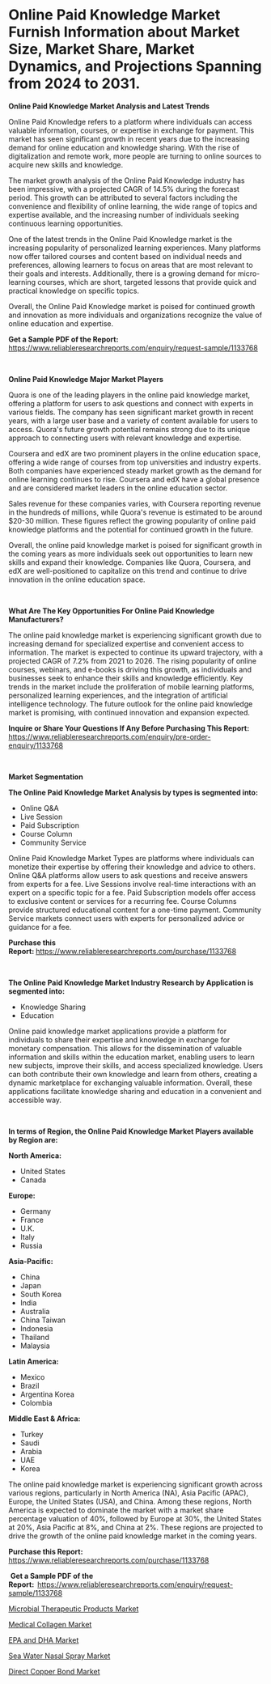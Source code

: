 <p><h1>Online Paid Knowledge Market Furnish Information about Market Size, Market Share, Market Dynamics, and Projections Spanning from 2024 to 2031.</h1></p><p><strong>Online Paid Knowledge Market Analysis and Latest Trends</strong></p>
<p><p>Online Paid Knowledge refers to a platform where individuals can access valuable information, courses, or expertise in exchange for payment. This market has seen significant growth in recent years due to the increasing demand for online education and knowledge sharing. With the rise of digitalization and remote work, more people are turning to online sources to acquire new skills and knowledge.</p><p>The market growth analysis of the Online Paid Knowledge industry has been impressive, with a projected CAGR of 14.5% during the forecast period. This growth can be attributed to several factors including the convenience and flexibility of online learning, the wide range of topics and expertise available, and the increasing number of individuals seeking continuous learning opportunities.</p><p>One of the latest trends in the Online Paid Knowledge market is the increasing popularity of personalized learning experiences. Many platforms now offer tailored courses and content based on individual needs and preferences, allowing learners to focus on areas that are most relevant to their goals and interests. Additionally, there is a growing demand for micro-learning courses, which are short, targeted lessons that provide quick and practical knowledge on specific topics.</p><p>Overall, the Online Paid Knowledge market is poised for continued growth and innovation as more individuals and organizations recognize the value of online education and expertise.</p></p>
<p><strong>Get a Sample PDF of the Report:&nbsp;</strong> <a href="https://www.reliableresearchreports.com/enquiry/request-sample/1133768">https://www.reliableresearchreports.com/enquiry/request-sample/1133768</a></p>
<p>&nbsp;</p>
<p><strong>Online Paid Knowledge Major Market Players</strong></p>
<p><p>Quora is one of the leading players in the online paid knowledge market, offering a platform for users to ask questions and connect with experts in various fields. The company has seen significant market growth in recent years, with a large user base and a variety of content available for users to access. Quora's future growth potential remains strong due to its unique approach to connecting users with relevant knowledge and expertise.</p><p>Coursera and edX are two prominent players in the online education space, offering a wide range of courses from top universities and industry experts. Both companies have experienced steady market growth as the demand for online learning continues to rise. Coursera and edX have a global presence and are considered market leaders in the online education sector.</p><p>Sales revenue for these companies varies, with Coursera reporting revenue in the hundreds of millions, while Quora's revenue is estimated to be around $20-30 million. These figures reflect the growing popularity of online paid knowledge platforms and the potential for continued growth in the future.</p><p>Overall, the online paid knowledge market is poised for significant growth in the coming years as more individuals seek out opportunities to learn new skills and expand their knowledge. Companies like Quora, Coursera, and edX are well-positioned to capitalize on this trend and continue to drive innovation in the online education space.</p></p>
<p>&nbsp;</p>
<p><strong>What Are The Key Opportunities For Online Paid Knowledge Manufacturers?</strong></p>
<p><p>The online paid knowledge market is experiencing significant growth due to increasing demand for specialized expertise and convenient access to information. The market is expected to continue its upward trajectory, with a projected CAGR of 7.2% from 2021 to 2026. The rising popularity of online courses, webinars, and e-books is driving this growth, as individuals and businesses seek to enhance their skills and knowledge efficiently. Key trends in the market include the proliferation of mobile learning platforms, personalized learning experiences, and the integration of artificial intelligence technology. The future outlook for the online paid knowledge market is promising, with continued innovation and expansion expected.</p></p>
<p><strong>Inquire or Share Your Questions If Any Before Purchasing This Report:</strong> <a href="https://www.reliableresearchreports.com/enquiry/pre-order-enquiry/1133768">https://www.reliableresearchreports.com/enquiry/pre-order-enquiry/1133768</a></p>
<p>&nbsp;</p>
<p><strong>Market Segmentation</strong></p>
<p><strong>The Online Paid Knowledge Market Analysis by types is segmented into:</strong></p>
<p><ul><li>Online Q&A</li><li>Live Session</li><li>Paid Subscription</li><li>Course Column</li><li>Community Service</li></ul></p>
<p><p>Online Paid Knowledge Market Types are platforms where individuals can monetize their expertise by offering their knowledge and advice to others. Online Q&A platforms allow users to ask questions and receive answers from experts for a fee. Live Sessions involve real-time interactions with an expert on a specific topic for a fee. Paid Subscription models offer access to exclusive content or services for a recurring fee. Course Columns provide structured educational content for a one-time payment. Community Service markets connect users with experts for personalized advice or guidance for a fee.</p></p>
<p><strong>Purchase this Report:&nbsp;</strong><a href="https://www.reliableresearchreports.com/purchase/1133768">https://www.reliableresearchreports.com/purchase/1133768</a></p>
<p>&nbsp;</p>
<p><strong>The Online Paid Knowledge Market Industry Research by Application is segmented into:</strong></p>
<p><ul><li>Knowledge Sharing</li><li>Education</li></ul></p>
<p><p>Online paid knowledge market applications provide a platform for individuals to share their expertise and knowledge in exchange for monetary compensation. This allows for the dissemination of valuable information and skills within the education market, enabling users to learn new subjects, improve their skills, and access specialized knowledge. Users can both contribute their own knowledge and learn from others, creating a dynamic marketplace for exchanging valuable information. Overall, these applications facilitate knowledge sharing and education in a convenient and accessible way.</p></p>
<p>&nbsp;</p>
<p><strong>In terms of Region, the Online Paid Knowledge Market Players available by Region are:</strong></p>
<p>
    <p> <strong> North America: </strong>
        <ul>
            <li>United States</li>
            <li>Canada</li>
        </ul>
        </p> 
    <p> <strong> Europe: </strong>
        <ul>
            <li>Germany</li>
            <li>France</li>
            <li>U.K.</li>
            <li>Italy</li>
            <li>Russia</li>
        </ul>
        </p> 
    <p> <strong> Asia-Pacific: </strong>
        <ul>
            <li>China</li>
            <li>Japan</li>
            <li>South Korea</li>
            <li>India</li>
            <li>Australia</li>
            <li>China Taiwan</li>
            <li>Indonesia</li>
            <li>Thailand</li>
            <li>Malaysia</li>
        </ul>
        </p> 
    <p> <strong> Latin America: </strong>
        <ul>
            <li>Mexico</li>
            <li>Brazil</li>
            <li>Argentina Korea</li>
            <li>Colombia</li>
        </ul>
        </p> 
    <p> <strong> Middle East & Africa: </strong>
        <ul>
            <li>Turkey</li>
            <li>Saudi</li>
            <li>Arabia</li>
            <li>UAE</li>
            <li>Korea</li>
        </ul>
    </p>
    </p>
<p><p>The online paid knowledge market is experiencing significant growth across various regions, particularly in North America (NA), Asia Pacific (APAC), Europe, the United States (USA), and China. Among these regions, North America is expected to dominate the market with a market share percentage valuation of 40%, followed by Europe at 30%, the United States at 20%, Asia Pacific at 8%, and China at 2%. These regions are projected to drive the growth of the online paid knowledge market in the coming years.</p></p>
<p><strong>Purchase this Report: </strong><a href="https://www.reliableresearchreports.com/purchase/1133768">https://www.reliableresearchreports.com/purchase/1133768</a></p>
<p>&nbsp;<strong>Get a Sample PDF of the Report:&nbsp;&nbsp;</strong><a href="https://www.reliableresearchreports.com/enquiry/request-sample/1133768">https://www.reliableresearchreports.com/enquiry/request-sample/1133768</a></p>
<p><strong></strong></p>
<p><p><a href="https://medium.com/@dexterhayes2023/analyzing-microbial-therapeutic-products-market-global-industry-perspective-and-forecast-2024-to-aaea5769a8bc">Microbial Therapeutic Products Market</a></p><p><a href="https://medium.com/@dexterhayes2023/medical-collagen-market-size-and-market-trends-complete-industry-overview-2024-to-2031-53b41491c3f9">Medical Collagen Market</a></p><p><a href="https://medium.com/@dexterhayes2023/epa-and-dha-market-trends-forecast-and-competitive-analysis-to-2031-61d8269da2eb">EPA and DHA Market</a></p><p><a href="https://medium.com/@waltercruz6g/sea-water-nasal-spray-market-trends-and-market-analysis-forecasted-for-period-2024-2031-a9fe60c21fed">Sea Water Nasal Spray Market</a></p><p><a href="https://github.com/BryceTownsendr/Market-Research-Report-List-3/blob/main/direct-copper-bond-market.md">Direct Copper Bond Market</a></p></p>
